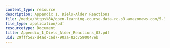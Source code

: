 ```yaml
---
content_type: resource
description: Appendix 1. Diels-Alder Reactions
file: /media/https%3A/open-learning-course-data-rc.s3.amazonaws.com/5-32-intermediate-chemical-experimentation-spring-2003/29fff5e2d4adc6d790aa82c7590047eb_Appendix_1_Diels_Alder_Reactions_03.pdf
file_type: application/pdf
resourcetype: Document
title: Appendix_1_Diels_Alder_Reactions_03.pdf
uid: 29fff5e2-d4ad-c6d7-90aa-82c7590047eb
---
```

